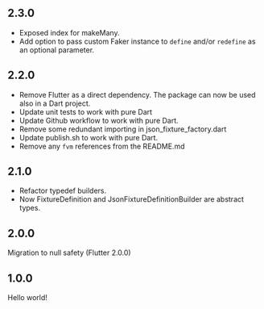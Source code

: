 ## 2.3.0

* Exposed index for makeMany.
* Add option to pass custom Faker instance to `define` and/or `redefine` as an optional parameter.

## 2.2.0
* Remove Flutter as a direct dependency. The package can now be used also in a Dart project.
* Update unit tests to work with pure Dart
* Update Github workflow to work with pure Dart.
* Remove some redundant importing in json_fixture_factory.dart
* Update publish.sh to work with pure Dart.
* Remove any `fvm` references from the README.md

## 2.1.0
* Refactor typedef builders.
* Now FixtureDefinition and JsonFixtureDefinitionBuilder are abstract types.

## 2.0.0
Migration to null safety (Flutter 2.0.0)

## 1.0.0
Hello world!
